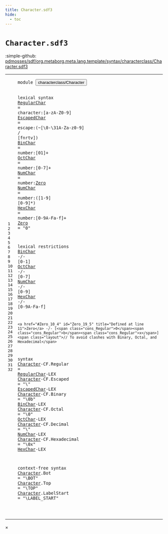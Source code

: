 ```yaml
---
title: Character.sdf3
hide:
  - toc
---
```


# `Character.sdf3`

:simple-github: [pdmosses/sdf/org.metaborg.meta.lang.template/syntax/characterclass/Character.sdf3]

[pdmosses/sdf/org.metaborg.meta.lang.template/syntax/characterclass/Character.sdf3]: https://github.com/pdmosses/sdf/blob/master/org.metaborg.meta.lang.template/syntax/characterclass/Character.sdf3 "The source file on GitHub"

<div class="sdf3"><table class="highlighttable"><tbody><tr><td class="linenos"><div class="linenodiv"><pre><span></span>1
2
3
4
5
6
7
8
9
10
11
12
13
14
15
16
17
18
19
20
21
22
23
24
25
26
27
28
29
30
31
32
</pre></div></td>
<td class="code"><pre><code><span class="keyword">module</span> <button class="modal-open" id="characterclass/Character_1_8" title="Multi-file references" data-urls="../Character-Class.sdf3/#characterclass/Character_3_9 ../../sdf2-core/Sdf2.sdf3/#characterclass/Character_9_3">characterclass/Character</button>

<span class="keyword">lexical syntax</span>
    <a href="#RegularChar_21_27" id="RegularChar_4_5" title="Referenced at line 22">RegularChar</a> = <span class="cons_Unquoted"><span id="character_4_19" title="Not referenced locally, nor via imports">character</span></span>:[<span class="cons_Regular">a</span>-<span class="cons_Regular">z</span><span class="cons_Regular">A</span>-<span class="cons_Regular">Z</span><span class="cons_Regular">0</span>-<span class="cons_Regular">9</span>]
    <a href="#EscapedChar_22_32" id="EscapedChar_5_5" title="Referenced at line 23">EscapedChar</a> = <span class="cons_Unquoted"><span id="escape_5_19" title="Not referenced locally, nor via imports">escape</span></span>:(~[<span class="cons_Decimal">\0</span>-<span class="cons_Decimal">\31</span><span class="cons_Regular">A</span>-<span class="cons_Regular">Z</span><span class="cons_Regular">a</span>-<span class="cons_Regular">z</span><span class="cons_Regular">0</span>-<span class="cons_Regular">9</span>] <span class="string">\/</span> [<span class="cons_Regular">f</span><span class="cons_Regular">n</span><span class="cons_Regular">r</span><span class="cons_Regular">t</span><span class="cons_Regular">v</span>])
    <a href="#BinChar_13_4" id="BinChar_6_5" title="Referenced at line 14, 24">BinChar</a> = <span class="cons_Unquoted"><span id="number_6_15" title="Not referenced locally, nor via imports">number</span></span>:[<span class="cons_Regular">0</span><span class="cons_Regular">1</span>]+
    <a href="#OctChar_14_4" id="OctChar_7_5" title="Referenced at line 15, 25">OctChar</a> = <span class="cons_Unquoted"><span id="number_7_15" title="Not referenced locally, nor via imports">number</span></span>:[<span class="cons_Regular">0</span>-<span class="cons_Regular">7</span>]+
    <a href="#NumChar_15_4" id="NumChar_8_5" title="Referenced at line 16, 26">NumChar</a> = <span class="cons_Unquoted"><span id="number_8_15" title="Not referenced locally, nor via imports">number</span></span>:<a href="#Zero_10_4" id="Zero_8_22" title="Defined at line 11">Zero</a>
    <a href="#NumChar_15_4" id="NumChar_9_5" title="Referenced at line 16, 26">NumChar</a> = <span class="cons_Unquoted"><span id="number_9_15" title="Not referenced locally, nor via imports">number</span></span>:([<span class="cons_Regular">1</span>-<span class="cons_Regular">9</span>] [<span class="cons_Regular">0</span>-<span class="cons_Regular">9</span>]*)
    <a href="#HexChar_16_4" id="HexChar_10_5" title="Referenced at line 17, 27">HexChar</a> = <span class="cons_Unquoted"><span id="number_10_15" title="Not referenced locally, nor via imports">number</span></span>:[<span class="cons_Regular">0</span>-<span class="cons_Regular">9</span><span class="cons_Regular">A</span>-<span class="cons_Regular">F</span><span class="cons_Regular">a</span>-<span class="cons_Regular">f</span>]+
    <a href="#Zero_7_21" id="Zero_11_5" title="Referenced at line 8, 19">Zero</a> = <span class="cons_Lit">"0"</span>

<span class="keyword">lexical restrictions</span>
    <a href="#BinChar_5_4" id="BinChar_14_5" title="Defined at line 6">BinChar</a> -/- [<span class="cons_Regular">0</span>-<span class="cons_Regular">1</span>]
    <a href="#OctChar_6_4" id="OctChar_15_5" title="Defined at line 7">OctChar</a> -/- [<span class="cons_Regular">0</span>-<span class="cons_Regular">7</span>]
    <a href="#NumChar_7_4" id="NumChar_16_5" title="Defined at line 8, 9">NumChar</a> -/- [<span class="cons_Regular">0</span>-<span class="cons_Regular">9</span>]
    <a href="#HexChar_9_4" id="HexChar_17_5" title="Defined at line 10">HexChar</a> -/- [<span class="cons_Regular">0</span>-<span class="cons_Regular">9</span><span class="cons_Regular">A</span>-<span class="cons_Regular">F</span><span class="cons_Regular">a</span>-<span class="cons_Regular">f</span>]

    <a href="#Zero_10_4" id="Zero_19_5" title="Defined at line 11">Zero</a> -/- [<span class="cons_Regular">0</span><span class="cons_Regular">b</span><span class="cons_Regular">x</span>] <span class="layout">// To avoid clashes with Binary, Octal, and Hexadecimal</span>

<span class="keyword">syntax</span>
    <a href="../Character-Class.sdf3/#Character_6_14" id="Character_22_5" title="Referenced at ../Character-Class.sdf3 line 7, 8">Character</a><span class="keyword">-CF</span>.<span class="cons_Constructor"><span id="Regular_22_18" title="Not referenced locally, nor via imports">Regular</span></span> = <a href="#RegularChar_3_4" id="RegularChar_22_28" title="Defined at line 4">RegularChar</a><span class="keyword">-LEX</span>
    <a href="../Character-Class.sdf3/#Character_6_14" id="Character_23_5" title="Referenced at ../Character-Class.sdf3 line 7, 8">Character</a><span class="keyword">-CF</span>.<span class="cons_Constructor"><span id="Escaped_23_18" title="Not referenced locally, nor via imports">Escaped</span></span> = <span class="cons_Lit">"\\"</span> <a href="#EscapedChar_4_4" id="EscapedChar_23_33" title="Defined at line 5">EscapedChar</a><span class="keyword">-LEX</span>
    <a href="../Character-Class.sdf3/#Character_6_14" id="Character_24_5" title="Referenced at ../Character-Class.sdf3 line 7, 8">Character</a><span class="keyword">-CF</span>.<span class="cons_Constructor"><span id="Binary_24_18" title="Not referenced locally, nor via imports">Binary</span></span> = <span class="cons_Lit">"\\0b"</span> <a href="#BinChar_5_4" id="BinChar_24_34" title="Defined at line 6">BinChar</a><span class="keyword">-LEX</span>
    <a href="../Character-Class.sdf3/#Character_6_14" id="Character_25_5" title="Referenced at ../Character-Class.sdf3 line 7, 8">Character</a><span class="keyword">-CF</span>.<span class="cons_Constructor"><span id="Octal_25_18" title="Not referenced locally, nor via imports">Octal</span></span> = <span class="cons_Lit">"\\0"</span> <a href="#OctChar_6_4" id="OctChar_25_32" title="Defined at line 7">OctChar</a><span class="keyword">-LEX</span>
    <a href="../Character-Class.sdf3/#Character_6_14" id="Character_26_5" title="Referenced at ../Character-Class.sdf3 line 7, 8">Character</a><span class="keyword">-CF</span>.<span class="cons_Constructor"><span id="Decimal_26_18" title="Not referenced locally, nor via imports">Decimal</span></span> = <span class="cons_Lit">"\\"</span> <a href="#NumChar_7_4" id="NumChar_26_33" title="Defined at line 8, 9">NumChar</a><span class="keyword">-LEX</span>
    <a href="../Character-Class.sdf3/#Character_6_14" id="Character_27_5" title="Referenced at ../Character-Class.sdf3 line 7, 8">Character</a><span class="keyword">-CF</span>.<span class="cons_Constructor"><span id="Hexadecimal_27_18" title="Not referenced locally, nor via imports">Hexadecimal</span></span> = <span class="cons_Lit">"\\0x"</span> <a href="#HexChar_9_4" id="HexChar_27_39" title="Defined at line 10">HexChar</a><span class="keyword">-LEX</span>

<span class="keyword">context-free syntax</span>
    <a href="../Character-Class.sdf3/#Character_6_14" id="Character_30_5" title="Referenced at ../Character-Class.sdf3 line 7, 8">Character</a>.<span class="cons_Constructor"><span id="Bot_30_15" title="Not referenced locally, nor via imports">Bot</span></span> = <span class="cons_Lit">"\\BOT"</span>
    <a href="../Character-Class.sdf3/#Character_6_14" id="Character_31_5" title="Referenced at ../Character-Class.sdf3 line 7, 8">Character</a>.<span class="cons_Constructor"><span id="Top_31_15" title="Not referenced locally, nor via imports">Top</span></span> = <span class="cons_Lit">"\\TOP"</span>
    <a href="../Character-Class.sdf3/#Character_6_14" id="Character_32_5" title="Referenced at ../Character-Class.sdf3 line 7, 8">Character</a>.<span class="cons_Constructor"><span id="LabelStart_32_15" title="Not referenced locally, nor via imports">LabelStart</span></span> = <span class="cons_Lit">"\\LABEL_START"</span>

</code></pre></td></tr></tbody></table></div>

<div id="modal">
  <div id="modal-content">
    <span id="modal-close">&times;</span>
    <h2 id="modal-h2"></h2>
    <p  id="modal-p"></p>
    <ul id="modal-ul"></ul>
  </div>
</div>
